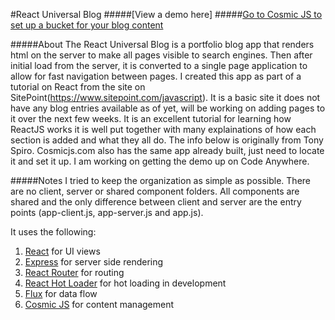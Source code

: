 #React Universal Blog
#####[View a demo here]
#####[Go to Cosmic JS to set up a bucket for your blog content](https://cosmicjs.com/)

#####About
The React Universal Blog is a portfolio blog app that renders html on the server to make all pages visible to search engines. Then after initial load from the server, it is converted to a single page application to allow for fast navigation between pages. I created this app as part of a tutorial on React from the site on SitePoint(https://www.sitepoint.com/javascript). It is a basic site it does not have any blog entries available as of yet, will be working on adding pages to it over the next few weeks. It is an excellent tutorial for learning how ReactJS works it is well put together with many explainations of how each section is added and what they all do. The info below is originally from Tony Spiro. Cosmicjs.com also has the same app already built, just need to locate it and set it up. I am working on getting the demo up on Code Anywhere.

#####Notes
I tried to keep the organization as simple as possible.  There are no client, server or shared component folders.  All components are shared and the only difference between client and server are the entry points (app-client.js, app-server.js and app.js). 

It uses the following:
<br>
1. [React](http://facebook.github.io/react/) for UI views<br>
2. [Express](http://expressjs.com/) for server side rendering<br>
3. [React Router](https://github.com/rackt/react-router) for routing<br>
4. [React Hot Loader](https://github.com/gaearon/react-hot-loader) for hot loading in development<br>
5. [Flux](https://facebook.github.io/flux/) for data flow<br>
6. [Cosmic JS](https://cosmicjs.com) for content management